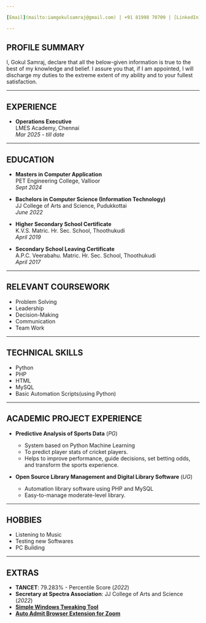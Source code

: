 ```yaml
---

[Email](mailto:iamgokulsamraj@gmail.com) | +91 81998 70709 | [LinkedIn](https://www.linkedin.com/in/gokul-samraj-s/) | [Github](https://github.com/GokulSamraj)

---
```


## PROFILE SUMMARY
I, Gokul Samraj, declare that all the below-given information is true to the best of my knowledge and belief. I assure you that, if I am appointed, I will discharge my duties to the extreme extent of my ability and to your fullest satisfaction.

---

## EXPERIENCE
- **Operations Executive**  
  LMES Academy, Chennai  
  *Mar 2025 - till date*

---

## EDUCATION
- **Masters in Computer Application**  
  PET Engineering College, Vallioor  
  *Sept 2024*

- **Bachelors in Computer Science (Information Technology)**  
  JJ College of Arts and Science, Pudukkottai  
  *June 2022*

- **Higher Secondary School Certificate**  
  K.V.S. Matric. Hr. Sec. School, Thoothukudi  
  *April 2019*

- **Secondary School Leaving Certificate**  
  A.P.C. Veerabahu. Matric. Hr. Sec. School, Thoothukudi  
  *April 2017*

---

## RELEVANT COURSEWORK
- Problem Solving
- Leadership
- Decision-Making
- Communication
- Team Work

---

## TECHNICAL SKILLS
- Python
- PHP
- HTML
- MySQL
- Basic Automation Scripts(using Python)

---

## ACADEMIC PROJECT EXPERIENCE
- **Predictive Analysis of Sports Data** (*PG*)  
  - System based on Python Machine Learning  
  - To predict player stats of cricket players.
  - Helps to improve performance, guide decisions, set betting odds, and transform the sports experience.

- **Open Source Library Management and Digital Library Software** (*UG*)  
  - Automation library software using PHP and MySQL  
  - Easy-to-manage moderate-level library.

---

## HOBBIES
- Listening to Music  
- Testing new Softwares  
- PC Building  

---

## EXTRAS
- **TANCET**: 79.283% - Percentile Score (*2022*)  
- **Secretary at Spectra Association**:  JJ College of Arts and Science (*2022*)  
- [**Simple Windows Tweaking Tool**](https://github.com/GokulSamraj/Hell-Scapes-Tweaking-Tool)
- [**Auto Admit Browser Extension for Zoom**](https://github.com/GokulSamraj/Zoom-Auto-Admit)
